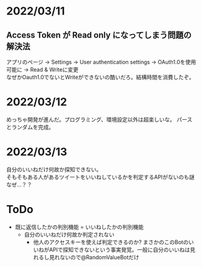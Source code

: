
# 2022/03/11
  
## Access Token が Read only になってしまう問題の解決法
アプリのページ -> Settings -> User authentication settings -> OAuth1.0を使用可能に -> Read & Writeに変更  
なぜかOauth1.0でないとWriteができないの酷いだろ。結構時間を消費したぞ。　

# 2022/03/12

めっちゃ開発が進んだ。プログラミング、環境設定以外は超楽しいな。
パースとランダムを完成。

# 2022/03/13

自分のいいねだけ何故か探知できない。  
そもそもある人があるツイートをいいねしているかを判定するAPIがないのも謎  
なぜ…？？  

# ToDo

- 既に返信したかの判別機能 = いいねしたかの判別機能
  - 自分のいいねだけ何故か判定されない
    - 他人のアクセスキーを使えば判定できるのか?
まさかのこのBotのいいねがAPIで探知できないという事実発覚。一般に自分のいいねは見れるし見れないので@RandomValueBotだけ

